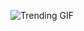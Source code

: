 
<!-- GIF_SECTION -->
![Trending GIF](https://media2.giphy.com/media/v1.Y2lkPThiYjIxNzcycTVzcmF1M2I0NDVranhqeG9xaG0wYzZ0Y3k1Z2d3cWt1enR5ZG1raSZlcD12MV9naWZzX3NlYXJjaCZjdD1n/An7V0fylHZKGYd7dxw/giphy.gif)
<!-- END_GIF_SECTION -->
